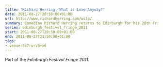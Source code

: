 ```yaml
---
title: 'Richard Herring: What is Love Anyway?'
date: 2011-08-27T20:50:00+01:00
url: http://www.richardherring.com/wila/
summary: Comedian Richard Herring returns to Edinburgh for his 20th Fringe and 32nd show. Having sorted out religion (<cite>Christ on a Bike</cite>), politics (<cite>Hitler Moustache</cite>) and penises (<cite>Talking Cock</cite>), the star of award winning podcast <cite>As It Occurs To Me</cite> and Radio 4’s <cite>Richard Herring’s Objective</cite> seeks to define and destroy love. Before love destroys him. Again.
series: edinburgh_festival_fringe_2011
start: 2011-08-27T20:50:00+01:00
end: 2011-08-27T21:50:00+01:00
tags:
- venue:9c7rwrv6+x6
---
```

Part of the _Edinburgh Festival Fringe 2011_.
